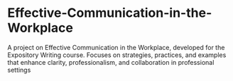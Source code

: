 # Effective-Communication-in-the-Workplace
A project on Effective Communication in the Workplace, developed for the Expository Writing course. Focuses on strategies, practices, and examples that enhance clarity, professionalism, and collaboration in professional settings
